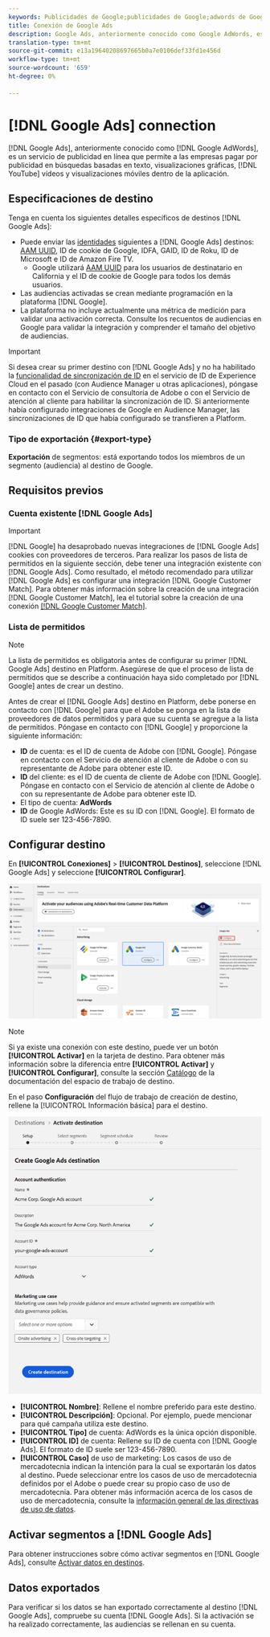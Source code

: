 ```yaml
---
keywords: Publicidades de Google;publicidades de Google;adwords de Google;Google AdWords;Google Adwords
title: Conexión de Google Ads
description: Google Ads, anteriormente conocido como Google AdWords, es un servicio de publicidad en línea que permite a las empresas pagar por publicidad a través de búsquedas de texto, visualizaciones gráficas, vídeos de YouTube y visualizaciones móviles dentro de la aplicación.
translation-type: tm+mt
source-git-commit: e13a19640208697665b0a7e0106def33fd1e456d
workflow-type: tm+mt
source-wordcount: '659'
ht-degree: 0%

---
```



# [!DNL Google Ads] connection

[!DNL Google Ads], anteriormente conocido como  [!DNL Google AdWords], es un servicio de publicidad en línea que permite a las empresas pagar por publicidad en búsquedas basadas en texto, visualizaciones gráficas,  [!DNL YouTube] vídeos y visualizaciones móviles dentro de la aplicación.

## Especificaciones de destino

Tenga en cuenta los siguientes detalles específicos de destinos [!DNL Google Ads]:

* Puede enviar las [identidades](../../../identity-service/namespaces.md) siguientes a [!DNL Google Ads] destinos: [AAM UUID](https://experienceleague.adobe.com/docs/audience-manager/user-guide/reference/ids-in-aam.html?lang=en), ID de cookie de Google, IDFA, GAID, ID de Roku, ID de Microsoft e ID de Amazon Fire TV.
   * Google utilizará [AAM UUID](https://experienceleague.adobe.com/docs/audience-manager/user-guide/reference/ids-in-aam.html?lang=en) para los usuarios de destinatario en California y el ID de cookie de Google para todos los demás usuarios.
* Las audiencias activadas se crean mediante programación en la plataforma [!DNL Google].
* La plataforma no incluye actualmente una métrica de medición para validar una activación correcta. Consulte los recuentos de audiencias en Google para validar la integración y comprender el tamaño del objetivo de audiencias.

>[!IMPORTANT]
>
>Si desea crear su primer destino con [!DNL Google Ads] y no ha habilitado la [funcionalidad de sincronización de ID](https://experienceleague.adobe.com/docs/id-service/using/id-service-api/methods/idsync.html) en el servicio de ID de Experience Cloud en el pasado (con Audience Manager u otras aplicaciones), póngase en contacto con el Servicio de consultoría de Adobe o con el Servicio de atención al cliente para habilitar la sincronización de ID. Si anteriormente había configurado integraciones de Google en Audience Manager, las sincronizaciones de ID que había configurado se transfieren a Platform.

### Tipo de exportación {#export-type}

**Exportación**  de segmentos: está exportando todos los miembros de un segmento (audiencia) al destino de Google.

## Requisitos previos

### Cuenta existente [!DNL Google Ads]

>[!IMPORTANT]
>
> [!DNL Google] ha desaprobado nuevas integraciones de  [!DNL Google Ads] cookies con proveedores de terceros. Para realizar los pasos de lista de permitidos en la siguiente sección, debe tener una integración existente con [!DNL Google Ads]. Como resultado, el método recomendado para utilizar [!DNL Google Ads] es configurar una integración [!DNL Google Customer Match]. Para obtener más información sobre la creación de una integración [!DNL Google Customer Match], lea el tutorial sobre la creación de una conexión [[!DNL Google Customer Match]](./google-customer-match.md).

### Lista de permitidos

>[!NOTE]
>
>La lista de permitidos es obligatoria antes de configurar su primer [!DNL Google Ads] destino en Platform. Asegúrese de que el proceso de lista de permitidos que se describe a continuación haya sido completado por [!DNL Google] antes de crear un destino.

Antes de crear el [!DNL Google Ads] destino en Platform, debe ponerse en contacto con [!DNL Google] para que el Adobe se ponga en la lista de proveedores de datos permitidos y para que su cuenta se agregue a la lista de permitidos. Póngase en contacto con [!DNL Google] y proporcione la siguiente información:

* **ID**  de cuenta: es el ID de cuenta de Adobe con  [!DNL Google]. Póngase en contacto con el Servicio de atención al cliente de Adobe o con su representante de Adobe para obtener este ID.
* **ID**  del cliente: es el ID de cuenta de cliente de Adobe con  [!DNL Google]. Póngase en contacto con el Servicio de atención al cliente de Adobe o con su representante de Adobe para obtener este ID.
* El tipo de cuenta: **AdWords**
* **ID**  de Google AdWords: Este es su ID con  [!DNL Google]. El formato de ID suele ser 123-456-7890.

## Configurar destino

En **[!UICONTROL Conexiones]** > **[!UICONTROL Destinos]**, seleccione [!DNL Google Ads] y seleccione **[!UICONTROL Configurar]**.

![Destino de Connect Google Ads](../../assets/catalog/advertising/google-ads-destination/catalog.png)

>[!NOTE]
>
>Si ya existe una conexión con este destino, puede ver un botón **[!UICONTROL Activar]** en la tarjeta de destino. Para obtener más información sobre la diferencia entre **[!UICONTROL Activar]** y **[!UICONTROL Configurar]**, consulte la sección [Catálogo](../../ui/destinations-workspace.md#catalog) de la documentación del espacio de trabajo de destino.

En el paso **Configuración** del flujo de trabajo de creación de destino, rellene la [!UICONTROL Información básica] para el destino.

![Información básica de Google Ads](../../assets/catalog/advertising/google-ads-destination/setup.png)

* **[!UICONTROL Nombre]**: Rellene el nombre preferido para este destino.
* **[!UICONTROL Descripción]**: Opcional. Por ejemplo, puede mencionar para qué campaña utiliza este destino.
* **[!UICONTROL Tipo]** de cuenta: AdWords es la única opción disponible.
* **[!UICONTROL ID]** de cuenta: Rellene su ID de cuenta con  [!DNL Google Ads]. El formato de ID suele ser 123-456-7890.
* **[!UICONTROL Caso]** de uso de marketing: Los casos de uso de mercadotecnia indican la intención para la cual se exportarán los datos al destino. Puede seleccionar entre los casos de uso de mercadotecnia definidos por el Adobe o puede crear su propio caso de uso de mercadotecnia. Para obtener más información acerca de los casos de uso de mercadotecnia, consulte la [información general de las directivas de uso de datos](../../../data-governance/policies/overview.md).

## Activar segmentos a [!DNL Google Ads]

Para obtener instrucciones sobre cómo activar segmentos en [!DNL Google Ads], consulte [Activar datos en destinos](../../ui/activate-destinations.md).

## Datos exportados

Para verificar si los datos se han exportado correctamente al destino [!DNL Google Ads], compruebe su cuenta [!DNL Google Ads]. Si la activación se ha realizado correctamente, las audiencias se rellenan en su cuenta.
